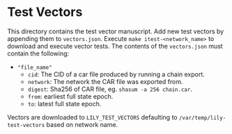 # Test Vectors
This directory contains the test vector manuscript.
Add new test vectors by appending them to `vectors.json`.
Execute `make itest-<network_name>` to download and execute vector tests.
The contents of the `vectors.json` must contain the following:
- `"file_name"`
  - `cid`: The CID of a car file produced by running a chain export.
  - `network`: The network the CAR file was exported from.
  - `digest`: Sha256 of CAR file, eg. `shasum -a 256 chain.car`.
  - `from`: earliest full state epoch.
  - `to`: latest full state epoch.

Vectors are downloaded to `LILY_TEST_VECTORS` defaulting to `/var/temp/lily-test-vectors` based on network name.